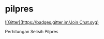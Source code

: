 pilpres
=======
[![Gitter](https://badges.gitter.im/Join Chat.svg)](https://gitter.im/leksa/pilpres?utm_source=badge&utm_medium=badge&utm_campaign=pr-badge&utm_content=badge)

Perhitungan Selisih Pilpres
